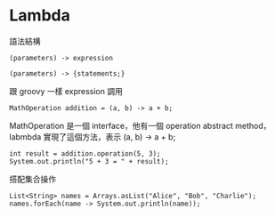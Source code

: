 # Lambda

語法結構

```
(parameters) -> expression

(parameters) -> {statements;}
```

跟 groovy 一樣 expression 調用

```
MathOperation addition = (a, b) -> a + b;
```

MathOperation 是一個 interface，他有一個 operation abstract method，labmbda 實現了這個方法，表示 (a, b) -> a + b;
```
int result = addition.operation(5, 3);
System.out.println("5 + 3 = " + result);
```

搭配集合操作
```
List<String> names = Arrays.asList("Alice", "Bob", "Charlie");
names.forEach(name -> System.out.println(name));
```
